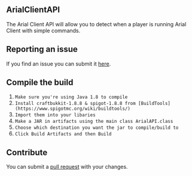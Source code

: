 ## ArialClientAPI
The Arial Client API will allow you to detect when a player is running Arial Client with simple commands.

## Reporting an issue
If you find an issue you can submit it [here](https://github.com/Arial-Client/ArialClientAPI/issues).

## Compile the build
1. `Make sure you're using Java 1.8 to compile`
2. `Install craftbukkit-1.8.8 & spigot-1.8.8 from [BuildTools](https://www.spigotmc.org/wiki/buildtools/)`
3. `Import them into your libaries`
4. `Make a JAR in artifacts using the main class ArialAPI.class`
5. `Choose which destination you want the jar to compile/build to`
6. `Click Build Artifacts and then Build`

## Contribute
You can submit a [pull request](https://github.com/Arial-Client/ArialClientAPI/pulls) with your changes.
